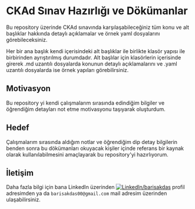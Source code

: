 # CKAd Sınav Hazırlığı ve Dökümanlar
Bu repository üzerinde CKAd sınavında karşılaşabileceğiniz tüm konu ve alt başlıklar hakkında detaylı açıklamalar ve örnek yaml dosyalarını görebileceksiniz.

Her bir ana başlık kendi içerisindeki alt başlıklar ile birlikte klasör yapısı ile birbirinden ayrıştırılmış durumdadır.
Alt başlılar için klasörlerin içerisinde girerek .md uzantılı dosyalarda konunun detaylı açıklamalarını ve .yaml uzantılı dosyalarda ise örnek yapıları görebilirsiniz.

## Motivasyon
Bu repository yi kendi çalışmalarım sırasında edindiğim bilgiler ve öğrendiğim detayları not etme motivasyonu taşıyarak oluşturdum.

## Hedef
Çalışmalarım sırasında aldığım notlar ve öğrendiğim dip detay bilgilerin benden sonra bu dökümanları okuyacak kişiler içinde referans bir kaynak olarak kullanılabilmesini amaçlayarak bu repository'yi hazırlıyorum.

## İletişim
Daha fazla bilgi için bana LinkedIn üzerinden [![LinkedIn/barisakdas](https://img.shields.io/badge/LinkedIn-%230077B5.svg?logo=linkedin&logoColor=white)](https://linkedin.com/in/https://www.linkedin.com/in/barisakdas/) profil adresimden ya da `barisakdas00@gmail.com` mail adresim üzerinden ulaşabilirsiniz.